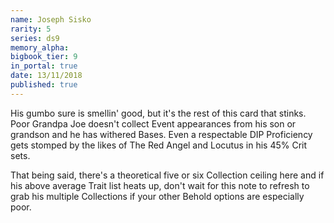 ```yaml
---
name: Joseph Sisko
rarity: 5
series: ds9
memory_alpha:
bigbook_tier: 9
in_portal: true
date: 13/11/2018
published: true
---
```


His gumbo sure is smellin' good, but it's the rest of this card that stinks. Poor Grandpa Joe doesn't collect Event appearances from his son or grandson and he has withered Bases. Even a respectable DIP Proficiency gets stomped by the likes of The Red Angel and Locutus in his 45% Crit sets. 

That being said, there's a theoretical five or six Collection ceiling here and if his above average Trait list heats up, don't wait for this note to refresh to grab his multiple Collections if your other Behold options are especially poor.

